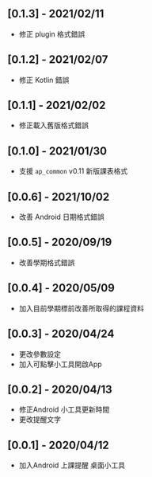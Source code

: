 ## [0.1.3] - 2021/02/11

* 修正 plugin 格式錯誤

## [0.1.2] - 2021/02/07

* 修正 Kotlin 錯誤

## [0.1.1] - 2021/02/02

* 修正載入舊版格式錯誤

## [0.1.0] - 2021/01/30

* 支援 `ap_common` v0.11 新版課表格式

## [0.0.6] - 2021/10/02

* 改善 Android 日期格式錯誤

## [0.0.5] - 2020/09/19

* 改善學期格式錯誤

## [0.0.4] - 2020/05/09

* 加入目前學期標前改善所取得的課程資料

## [0.0.3] - 2020/04/24

* 更改參數設定
* 加入可點擊小工具開啟App

## [0.0.2] - 2020/04/13

* 修正Android 小工具更新時間
* 更改提醒文字

## [0.0.1] - 2020/04/12

* 加入Android 上課提醒 桌面小工具